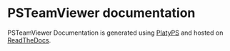 # PSTeamViewer documentation

PSTeamViewer Documentation is generated using [PlatyPS](https://github.com/PowerShell/platyPS) and hosted on [ReadTheDocs](https://readthedocs.org/). 


